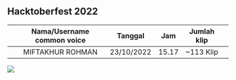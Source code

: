 <!-- copy format isi ini di foldermu -->

## Hacktoberfest 2022

|     | Nama/Username common voice |  Tanggal   |  Jam  | Jumlah klip |     |
| --- | :------------------------: | :--------: | :---: | :---------: | :-: |
|     |      MIFTAKHUR ROHMAN      | 23/10/2022 | 15.17 |  ~113 Klip  |

<!-- upload gambar di folder yg sama dan klik copy permalink -->

![](https://github.com/id-mozilla/hacktoberfest-2022/blob/c029b271b3c3987dc4a6873ef5744ddaa530256f/common-voice/kontributor-1/lampiran-k1.png)
